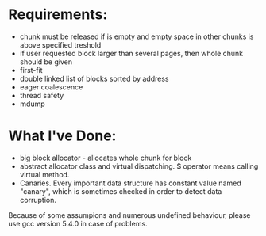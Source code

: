 

# Requirements:
- chunk must be released if is empty and empty space in other chunks is above specified treshold
- if user requested block larger than several pages, then whole chunk should be given
- first-fit
- double linked list of blocks sorted by address
- eager coalescence 
- thread safety
- mdump 

# What I've Done:
- big block allocator - allocates whole chunk for block
- abstract allocator class and virtual dispatching. $ operator means calling virtual method.
- Canaries. Every important data structure has constant value named "canary", which is sometimes checked in order to detect data corruption.




Because of some assumpions and numerous undefined behaviour, please use gcc version 5.4.0 in case of problems.